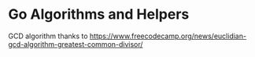 # Go Algorithms and Helpers

GCD algorithm thanks to https://www.freecodecamp.org/news/euclidian-gcd-algorithm-greatest-common-divisor/
